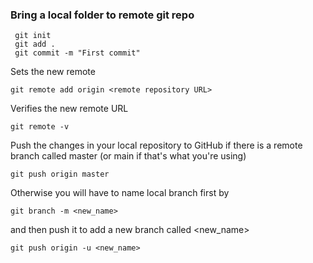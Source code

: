 ### Bring a local folder to remote git repo

```git
 git init
 git add .
 git commit -m "First commit"
```

Sets the new remote

```git
git remote add origin <remote repository URL>
```

Verifies the new remote URL

```git
git remote -v
```

Push the changes in your local repository to GitHub if there is a remote branch called master (or main if that's what
you're using)
```git
git push origin master
```
Otherwise you will have to name local branch first by
```git
git branch -m <new_name>
```
and then push it to add a new branch called <new_name>
```git
git push origin -u <new_name>
```